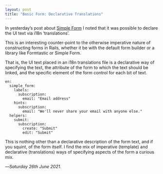 ```yaml
---
layout: post
title: "Basic Form: Declarative Translations"
---
```


In yesterday’s post about [Simple Form][sf] I noted that it was possible to declare the UI text via i18n ‘translations’.

This is an interesting counter-point to the otherwise imperative nature of constructing forms in Rails, whether it be with the default form builder or a library like Formtastic or Simple Form.

That is, the UI text placed in an i18n translations file is a declarative way of specifying the text, the attribute of the form to which the text should be linked, and the specific element of the form control for each bit of text.

```
en:
  simple_form:
    labels:
      subscription:
        email: "Email address"
    hints:
      subscription:
        email: "We'll never share your email with anyone else."
  helpers:
    submit:
      subscription:
        create: "Submit"
        edit: "Submit"
```

This is nothing other than a declarative description of the form text, and if you squint, of the form itself. I find the mix of imperative (template) and declarative (translations) ways of specifying aspects of the form a curious mix.

—*Saturday 26th June 2021.*

[sf]: https://www.crossingtheruby.com/2021/06/25/basic-form-simple_form.html
